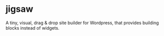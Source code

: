 # jigsaw
A tiny, visual, drag &amp; drop site builder for Wordpress, that provides building blocks instead of widgets.
